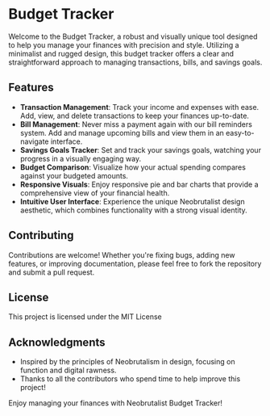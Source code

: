 #  Budget Tracker

Welcome to the  Budget Tracker, a robust and visually unique tool designed to help you manage your finances with precision and style. Utilizing a minimalist and rugged design, this budget tracker offers a clear and straightforward approach to managing transactions, bills, and savings goals.

## Features

- **Transaction Management**: Track your income and expenses with ease. Add, view, and delete transactions to keep your finances up-to-date.
- **Bill Management**: Never miss a payment again with our bill reminders system. Add and manage upcoming bills and view them in an easy-to-navigate interface.
- **Savings Goals Tracker**: Set and track your savings goals, watching your progress in a visually engaging way.
- **Budget Comparison**: Visualize how your actual spending compares against your budgeted amounts.
- **Responsive Visuals**: Enjoy responsive pie and bar charts that provide a comprehensive view of your financial health.
- **Intuitive User Interface**: Experience the unique Neobrutalist design aesthetic, which combines functionality with a strong visual identity.


## Contributing

Contributions are welcome! Whether you're fixing bugs, adding new features, or improving documentation, please feel free to fork the repository and submit a pull request.

## License

This project is licensed under the MIT License 


## Acknowledgments

- Inspired by the principles of Neobrutalism in design, focusing on function and digital rawness.
- Thanks to all the contributors who spend time to help improve this project!

Enjoy managing your finances with Neobrutalist Budget Tracker!

